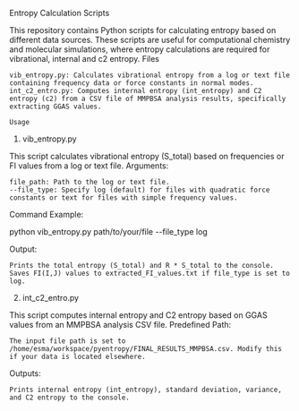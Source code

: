 Entropy Calculation Scripts

This repository contains Python scripts for calculating entropy based on different data sources. 
These scripts are useful for computational chemistry and molecular simulations, where entropy calculations are required for vibrational, internal and  c2 entropy.
Files

    vib_entropy.py: Calculates vibrational entropy from a log or text file containing frequency data or force constants in normal modes.
    int_c2_entro.py: Computes internal entropy (int_entropy) and C2 entropy (c2) from a CSV file of MMPBSA analysis results, specifically extracting GGAS values.

    Usage
1. vib_entropy.py

This script calculates vibrational entropy (S_total) based on frequencies or FI values from a log or text file.
Arguments:

    file_path: Path to the log or text file.
    --file_type: Specify log (default) for files with quadratic force constants or text for files with simple frequency values.

Command Example:

python vib_entropy.py path/to/your/file --file_type log

Output:

    Prints the total entropy (S_total) and R * S_total to the console.
    Saves FI(I,J) values to extracted_FI_values.txt if file_type is set to log.
2. int_c2_entro.py

This script computes internal entropy and C2 entropy based on GGAS values from an MMPBSA analysis CSV file.
Predefined Path:

    The input file path is set to /home/esma/workspace/pyentropy/FINAL_RESULTS_MMPBSA.csv. Modify this if your data is located elsewhere.

Outputs:

    Prints internal entropy (int_entropy), standard deviation, variance, and C2 entropy to the console.

